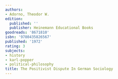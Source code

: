 ```yaml
---
authors:
- Adorno, Theodor W.
edition:
  published: ''
  publisher: Heinemann Educational Books
goodreads: '8671810'
isbn: '9780435826567'
published: '1972'
rating: 3
subjects:
- history
- karl-popper
- political-philosophy
title: The Positivist Dispute In German Sociology
---
```


